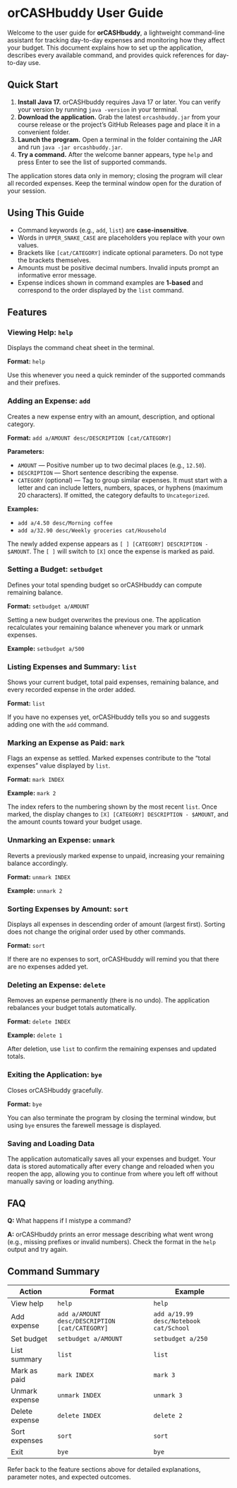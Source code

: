 # orCASHbuddy User Guide

Welcome to the user guide for **orCASHbuddy**, a lightweight command-line assistant for tracking day-to-day expenses and monitoring how they affect your budget. This document explains how to set up the application, describes every available command, and provides quick references for day-to-day use.

## Quick Start

1. **Install Java 17.** orCASHbuddy requires Java 17 or later. You can verify your version by running `java -version` in your terminal.
2. **Download the application.** Grab the latest `orcashbuddy.jar` from your course release or the project’s GitHub Releases page and place it in a convenient folder.
3. **Launch the program.** Open a terminal in the folder containing the JAR and run `java -jar orcashbuddy.jar`.
4. **Try a command.** After the welcome banner appears, type `help` and press Enter to see the list of supported commands.

The application stores data only in memory; closing the program will clear all recorded expenses. Keep the terminal window open for the duration of your session.

## Using This Guide

- Command keywords (e.g., `add`, `list`) are **case-insensitive**.
- Words in `UPPER_SNAKE_CASE` are placeholders you replace with your own values.
- Brackets like `[cat/CATEGORY]` indicate optional parameters. Do not type the brackets themselves.
- Amounts must be positive decimal numbers. Invalid inputs prompt an informative error message.
- Expense indices shown in command examples are **1-based** and correspond to the order displayed by the `list` command.

## Features

### Viewing Help: `help`
Displays the command cheat sheet in the terminal.

**Format:** `help`

Use this whenever you need a quick reminder of the supported commands and their prefixes.

### Adding an Expense: `add`
Creates a new expense entry with an amount, description, and optional category.

**Format:** `add a/AMOUNT desc/DESCRIPTION [cat/CATEGORY]`

**Parameters:**
- `AMOUNT` — Positive number up to two decimal places (e.g., `12.50`).
- `DESCRIPTION` — Short sentence describing the expense.
- `CATEGORY` (optional) — Tag to group similar expenses. It must start with a letter and can include letters, numbers, spaces, or hyphens (maximum 20 characters). If omitted, the category defaults to `Uncategorized`.

**Examples:**
- `add a/4.50 desc/Morning coffee`
- `add a/32.90 desc/Weekly groceries cat/Household`

The newly added expense appears as `[ ] [CATEGORY] DESCRIPTION - $AMOUNT`. The `[ ]` will switch to `[X]` once the expense is marked as paid.

### Setting a Budget: `setbudget`
Defines your total spending budget so orCASHbuddy can compute remaining balance.

**Format:** `setbudget a/AMOUNT`

Setting a new budget overwrites the previous one. The application recalculates your remaining balance whenever you mark or unmark expenses.

**Example:** `setbudget a/500`

### Listing Expenses and Summary: `list`
Shows your current budget, total paid expenses, remaining balance, and every recorded expense in the order added.

**Format:** `list`

If you have no expenses yet, orCASHbuddy tells you so and suggests adding one with the `add` command.

### Marking an Expense as Paid: `mark`
Flags an expense as settled. Marked expenses contribute to the “total expenses” value displayed by `list`.

**Format:** `mark INDEX`

**Example:** `mark 2`

The index refers to the numbering shown by the most recent `list`. Once marked, the display changes to `[X] [CATEGORY] DESCRIPTION - $AMOUNT`, and the amount counts toward your budget usage.

### Unmarking an Expense: `unmark`
Reverts a previously marked expense to unpaid, increasing your remaining balance accordingly.

**Format:** `unmark INDEX`

**Example:** `unmark 2`

### Sorting Expenses by Amount: `sort`
Displays all expenses in descending order of amount (largest first). Sorting does not change the original order used by other commands.

**Format:** `sort`

If there are no expenses to sort, orCASHbuddy will remind you that there are no expenses added yet.

### Deleting an Expense: `delete`
Removes an expense permanently (there is no undo). The application rebalances your budget totals automatically.

**Format:** `delete INDEX`

**Example:** `delete 1`

After deletion, use `list` to confirm the remaining expenses and updated totals.

### Exiting the Application: `bye`
Closes orCASHbuddy gracefully.

**Format:** `bye`

You can also terminate the program by closing the terminal window, but using `bye` ensures the farewell message is displayed.

### Saving and Loading Data

The application automatically saves all your expenses and budget.
Your data is stored automatically after every change and reloaded when you reopen the app, allowing you to continue from where you left off without manually saving or loading anything.

## FAQ

**Q:** What happens if I mistype a command?

**A:** orCASHbuddy prints an error message describing what went wrong (e.g., missing prefixes or invalid numbers). Check the format in the `help` output and try again.

## Command Summary

| Action | Format | Example |
| --- | --- | --- |
| View help | `help` | `help` |
| Add expense | `add a/AMOUNT desc/DESCRIPTION [cat/CATEGORY]` | `add a/19.99 desc/Notebook cat/School` |
| Set budget | `setbudget a/AMOUNT` | `setbudget a/250` |
| List summary | `list` | `list` |
| Mark as paid | `mark INDEX` | `mark 3` |
| Unmark expense | `unmark INDEX` | `unmark 3` |
| Delete expense | `delete INDEX` | `delete 2` |
| Sort expenses | `sort` | `sort` |
| Exit | `bye` | `bye` |

Refer back to the feature sections above for detailed explanations, parameter notes, and expected outcomes.
